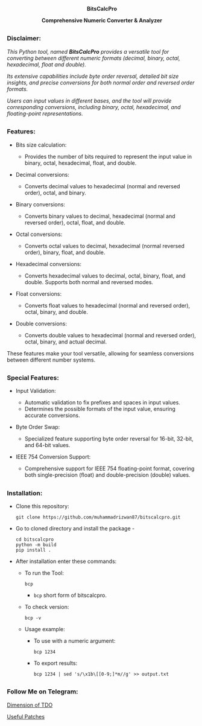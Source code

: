 <!-- BitsCalcPro -->

<p align="center"><b>BitsCalcPro</b></p>
<p align="center"><b>Comprehensive Numeric Converter & Analyzer</b></p>

##

<h3><p align="left">Disclaimer:</p></h3>

<i>This Python tool, named <b>BitsCalcPro</b> provides a versatile tool for converting between different numeric formats (decimal, binary, octal, hexadecimal, float and double).

Its extensive capabilities include byte order reversal, detailed bit size insights, and precise conversions for both normal order and reversed order formats.

Users can input values in different bases, and the tool will provide corresponding conversions, including binary, octal, hexadecimal, and floating-point representations.</i>

##

### Features:

- Bits size calculation:
  - Provides the number of bits required to represent the input value in binary, octal, hexadecimal, float, and double.

- Decimal conversions:
  - Converts decimal values to hexadecimal (normal and reversed order), octal, and binary.

- Binary conversions:
  - Converts binary values to decimal, hexadecimal (normal and reversed order), octal, float, and double.

- Octal conversions:
  - Converts octal values to decimal, hexadecimal (normal reversed order), binary, float, and double.

- Hexadecimal conversions:
  - Converts hexadecimal values to decimal, octal, binary, float, and double. Supports both normal and reversed modes.

- Float conversions:
  - Converts float values to hexadecimal (normal and reversed order), octal, binary, and double.

- Double conversions:
  - Converts double values to hexadecimal (normal and reversed order), octal, binary, and actual decimal.

These features make your tool versatile, allowing for seamless conversions between different number systems.

##

### Special Features:

- Input Validation:
  - Automatic validation to fix prefixes and spaces in input values.
  - Determines the possible formats of the input value, ensuring accurate conversions.

- Byte Order Swap:
  - Specialized feature supporting byte order reversal for 16-bit, 32-bit, and 64-bit values.

- IEEE 754 Conversion Support:
  - Comprehensive support for IEEE 754 floating-point format, covering both single-precision (float) and double-precision (double) values.

##

### Installation:

- Clone this repository:
  ```
  git clone https://github.com/muhammadrizwan87/bitscalcpro.git
  ```

- Go to cloned directory and install the package -
  ```
  cd bitscalcpro
  python -m build
  pip install .
  ```
  
- After installation enter these commands:
  - To run the Tool:
    ```
    bcp
    ```
    - `bcp` short form of bitscalcpro.

  - To check version:
    ```
    bcp -v
    ```
  - Usage example:

    - To use with a numeric argument:
      ```
      bcp 1234
      ```
    - To export results:
      ```
      bcp 1234 | sed 's/\x1b\[[0-9;]*m//g' >> output.txt
      ```
##

### Follow Me on Telegram:
[Dimension of TDO](https://TDOhex.t.me)

[Useful Patches](https://Android_Patches.t.me)

<!-- // -->
